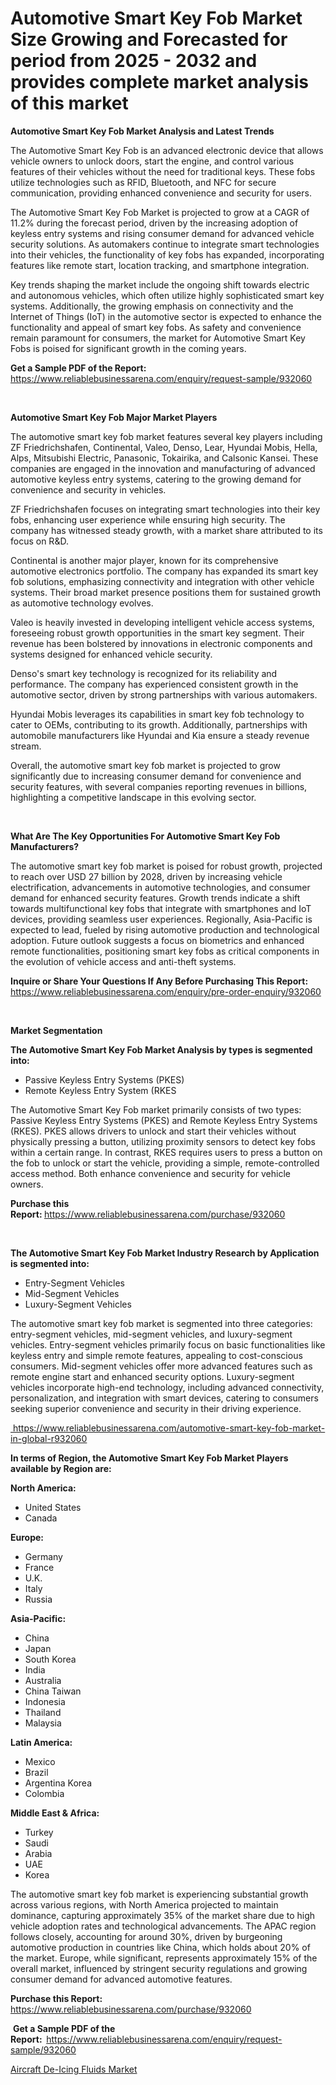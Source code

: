 <p><h1>Automotive Smart Key Fob Market Size Growing and Forecasted for period from 2025 - 2032 and provides complete market analysis of this market</h1></p><p><strong>Automotive Smart Key Fob Market Analysis and Latest Trends</strong></p>
<p><p>The Automotive Smart Key Fob is an advanced electronic device that allows vehicle owners to unlock doors, start the engine, and control various features of their vehicles without the need for traditional keys. These fobs utilize technologies such as RFID, Bluetooth, and NFC for secure communication, providing enhanced convenience and security for users.</p><p>The Automotive Smart Key Fob Market is projected to grow at a CAGR of 11.2% during the forecast period, driven by the increasing adoption of keyless entry systems and rising consumer demand for advanced vehicle security solutions. As automakers continue to integrate smart technologies into their vehicles, the functionality of key fobs has expanded, incorporating features like remote start, location tracking, and smartphone integration.</p><p>Key trends shaping the market include the ongoing shift towards electric and autonomous vehicles, which often utilize highly sophisticated smart key systems. Additionally, the growing emphasis on connectivity and the Internet of Things (IoT) in the automotive sector is expected to enhance the functionality and appeal of smart key fobs. As safety and convenience remain paramount for consumers, the market for Automotive Smart Key Fobs is poised for significant growth in the coming years.</p></p>
<p><strong>Get a Sample PDF of the Report:&nbsp;</strong> <a href="https://www.reliablebusinessarena.com/enquiry/request-sample/932060?utm_campaign=2529&utm_medium=2&utm_source=Github&utm_content=ia&utm_term=21032025&utm_id=automotive-smart-key-fob">https://www.reliablebusinessarena.com/enquiry/request-sample/932060</a></p>
<p>&nbsp;</p>
<p><strong>Automotive Smart Key Fob Major Market Players</strong></p>
<p><p>The automotive smart key fob market features several key players including ZF Friedrichshafen, Continental, Valeo, Denso, Lear, Hyundai Mobis, Hella, Alps, Mitsubishi Electric, Panasonic, Tokairika, and Calsonic Kansei. These companies are engaged in the innovation and manufacturing of advanced automotive keyless entry systems, catering to the growing demand for convenience and security in vehicles.</p><p>ZF Friedrichshafen focuses on integrating smart technologies into their key fobs, enhancing user experience while ensuring high security. The company has witnessed steady growth, with a market share attributed to its focus on R&D.</p><p>Continental is another major player, known for its comprehensive automotive electronics portfolio. The company has expanded its smart key fob solutions, emphasizing connectivity and integration with other vehicle systems. Their broad market presence positions them for sustained growth as automotive technology evolves.</p><p>Valeo is heavily invested in developing intelligent vehicle access systems, foreseeing robust growth opportunities in the smart key segment. Their revenue has been bolstered by innovations in electronic components and systems designed for enhanced vehicle security.</p><p>Denso's smart key technology is recognized for its reliability and performance. The company has experienced consistent growth in the automotive sector, driven by strong partnerships with various automakers.</p><p>Hyundai Mobis leverages its capabilities in smart key fob technology to cater to OEMs, contributing to its growth. Additionally, partnerships with automobile manufacturers like Hyundai and Kia ensure a steady revenue stream.</p><p>Overall, the automotive smart key fob market is projected to grow significantly due to increasing consumer demand for convenience and security features, with several companies reporting revenues in billions, highlighting a competitive landscape in this evolving sector.</p></p>
<p>&nbsp;</p>
<p><strong>What Are The Key Opportunities For Automotive Smart Key Fob Manufacturers?</strong></p>
<p><p>The automotive smart key fob market is poised for robust growth, projected to reach over USD 27 billion by 2028, driven by increasing vehicle electrification, advancements in automotive technologies, and consumer demand for enhanced security features. Growth trends indicate a shift towards multifunctional key fobs that integrate with smartphones and IoT devices, providing seamless user experiences. Regionally, Asia-Pacific is expected to lead, fueled by rising automotive production and technological adoption. Future outlook suggests a focus on biometrics and enhanced remote functionalities, positioning smart key fobs as critical components in the evolution of vehicle access and anti-theft systems.</p></p>
<p><strong>Inquire or Share Your Questions If Any Before Purchasing This Report:</strong> <a href="https://www.reliablebusinessarena.com/enquiry/pre-order-enquiry/932060?utm_campaign=2529&utm_medium=2&utm_source=Github&utm_content=ia&utm_term=21032025&utm_id=automotive-smart-key-fob">https://www.reliablebusinessarena.com/enquiry/pre-order-enquiry/932060</a></p>
<p>&nbsp;</p>
<p><strong>Market Segmentation</strong></p>
<p><strong>The Automotive Smart Key Fob Market Analysis by types is segmented into:</strong></p>
<p><ul><li>Passive Keyless Entry Systems (PKES)</li><li>Remote Keyless Entry System (RKES</li></ul></p>
<p><p>The Automotive Smart Key Fob market primarily consists of two types: Passive Keyless Entry Systems (PKES) and Remote Keyless Entry Systems (RKES). PKES allows drivers to unlock and start their vehicles without physically pressing a button, utilizing proximity sensors to detect key fobs within a certain range. In contrast, RKES requires users to press a button on the fob to unlock or start the vehicle, providing a simple, remote-controlled access method. Both enhance convenience and security for vehicle owners.</p></p>
<p><strong>Purchase this Report:&nbsp;</strong><a href="https://www.reliablebusinessarena.com/purchase/932060?utm_campaign=2529&utm_medium=2&utm_source=Github&utm_content=ia&utm_term=21032025&utm_id=automotive-smart-key-fob">https://www.reliablebusinessarena.com/purchase/932060</a></p>
<p>&nbsp;</p>
<p><strong>The Automotive Smart Key Fob Market Industry Research by Application is segmented into:</strong></p>
<p><ul><li>Entry-Segment Vehicles</li><li>Mid-Segment Vehicles</li><li>Luxury-Segment Vehicles</li></ul></p>
<p><p>The automotive smart key fob market is segmented into three categories: entry-segment vehicles, mid-segment vehicles, and luxury-segment vehicles. Entry-segment vehicles primarily focus on basic functionalities like keyless entry and simple remote features, appealing to cost-conscious consumers. Mid-segment vehicles offer more advanced features such as remote engine start and enhanced security options. Luxury-segment vehicles incorporate high-end technology, including advanced connectivity, personalization, and integration with smart devices, catering to consumers seeking superior convenience and security in their driving experience.</p></p>
<p><a href="https://www.reliablebusinessarena.com/automotive-smart-key-fob-market-in-global-r932060?utm_campaign=2529&utm_medium=2&utm_source=Github&utm_content=ia&utm_term=21032025&utm_id=automotive-smart-key-fob">&nbsp;https://www.reliablebusinessarena.com/automotive-smart-key-fob-market-in-global-r932060</a></p>
<p><strong>In terms of Region, the Automotive Smart Key Fob Market Players available by Region are:</strong></p>
<p>
    <p> <strong> North America: </strong>
        <ul>
            <li>United States</li>
            <li>Canada</li>
        </ul>
        </p> 
    <p> <strong> Europe: </strong>
        <ul>
            <li>Germany</li>
            <li>France</li>
            <li>U.K.</li>
            <li>Italy</li>
            <li>Russia</li>
        </ul>
        </p> 
    <p> <strong> Asia-Pacific: </strong>
        <ul>
            <li>China</li>
            <li>Japan</li>
            <li>South Korea</li>
            <li>India</li>
            <li>Australia</li>
            <li>China Taiwan</li>
            <li>Indonesia</li>
            <li>Thailand</li>
            <li>Malaysia</li>
        </ul>
        </p> 
    <p> <strong> Latin America: </strong>
        <ul>
            <li>Mexico</li>
            <li>Brazil</li>
            <li>Argentina Korea</li>
            <li>Colombia</li>
        </ul>
        </p> 
    <p> <strong> Middle East & Africa: </strong>
        <ul>
            <li>Turkey</li>
            <li>Saudi</li>
            <li>Arabia</li>
            <li>UAE</li>
            <li>Korea</li>
        </ul>
    </p>
    </p>
<p><p>The automotive smart key fob market is experiencing substantial growth across various regions, with North America projected to maintain dominance, capturing approximately 35% of the market share due to high vehicle adoption rates and technological advancements. The APAC region follows closely, accounting for around 30%, driven by burgeoning automotive production in countries like China, which holds about 20% of the market. Europe, while significant, represents approximately 15% of the overall market, influenced by stringent security regulations and growing consumer demand for advanced automotive features.</p></p>
<p><strong>Purchase this Report: </strong><a href="https://www.reliablebusinessarena.com/purchase/932060?utm_campaign=2529&utm_medium=2&utm_source=Github&utm_content=ia&utm_term=21032025&utm_id=automotive-smart-key-fob">https://www.reliablebusinessarena.com/purchase/932060</a></p>
<p>&nbsp;<strong>Get a Sample PDF of the Report:&nbsp;&nbsp;</strong><a href="https://www.reliablebusinessarena.com/enquiry/request-sample/932060?utm_campaign=2529&utm_medium=2&utm_source=Github&utm_content=ia&utm_term=21032025&utm_id=automotive-smart-key-fob">https://www.reliablebusinessarena.com/enquiry/request-sample/932060</a></p>
<p><strong></strong></p>
<p><p><a href="https://github.com/akaalahk/Market-Research-Report-List-1/blob/main/aircraft-de-icing-fluids-market.md?utm_campaign=2529&utm_medium=2&utm_source=Github&utm_content=ia&utm_term=21032025&utm_id=automotive-smart-key-fob">Aircraft De-Icing Fluids Market</a></p></p>